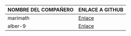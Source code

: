 | NOMBRE DEL COMPAÑERO | ENLACE A GITHUB                                 |
|----------------------|-------------------------------------------------|
| marimath             | [Enlace](https://github.com/merimath/DEAW.git)|
| alber-9             | [Enlace](https://github.com/alber-9/DEAW.git)|
